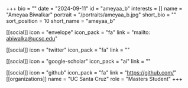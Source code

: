 +++
bio = "" 
date = "2024-09-11" 
id = "ameyaa_b" 
interests = [] 
name = "Ameyaa Biwalkar" 
portrait = "/portraits/ameyaa_b.jpg" 
short_bio = "" 
sort_position = 10
 short_name = "ameyaa_b" 

[[social]] 
    icon = "envelope" 
    icon_pack = "fa" 
    link = "mailto: abiwalka@ucsc.edu"

 [[social]] 
    icon = "twitter" 
    icon_pack = "fa" 
    link = "" 

[[social]] 
    icon = "google-scholar" 
    icon_pack = "ai" 
    link = "" 

[[social]] 
    icon = "github" 
    icon_pack = "fa" 
    link = "https://github.com/" 
[[organizations]] 
     name = "UC Santa Cruz" 
      role = "Masters Student" 
+++
